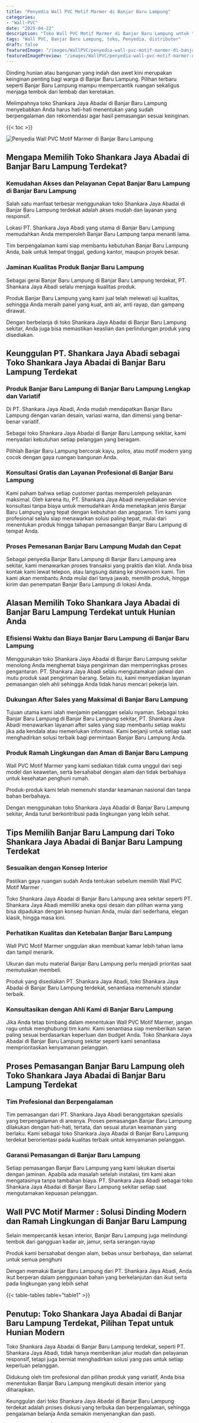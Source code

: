 ```yaml
---
title: "Penyedia Wall PVC Motif Marmer di Banjar Baru Lampung"
categories:
- "Wall-PVC"
date: "2025-04-22"
description: "Toko Wall PVC Motif Marmer di Banjar Baru Lampung untuk tempat tinggal, office, dan ritel. Material berkualitas, variasi motif, pilihan warna menarik, beserta layanan pemasangan oleh tenaga ahli profesional dan kepastian resmi!|Servis penyediaan Wall PVC Motif Marmer di Banjar Baru Lampung bagi keperluan rumah, perkantoran, atau toko, beserta panel unggulan dan penempatan oleh tenaga ahli ahli serta jaminan resmi.|Alternatif Wall PVC Motif Marmer di Banjar Baru Lampung yang andal bagi rumah, perkantoran, dan ritel, bersama produk unggulan dan penempatan ditangani oleh teknisi berpengalaman dan jaminan resmi.|Distribusi Wall PVC Motif Marmer di Banjar Baru Lampung untuk tempat tinggal, kantor, serta ritel, beserta produk unggulan dan instalasi oleh teknisi ahli, disertai dengan garansi resmi.}"
tags: "Wall PVC, Banjar Baru Lampung, toko, Penyedia, distributor"
draft: false
featuredImage: "/images/WallPVC/penyedia-wall-pvc-motif-marmer-di-banjar-baru-lampung.png"
featuredImagePreview: "/images/WallPVC/penyedia-wall-pvc-motif-marmer-di-banjar-baru-lampung.png"
---
```


Dinding hunian atau bangunan yang indah dan awet kini merupakan keinginan penting bagi warga di Banjar Baru Lampung. Pilihan terbaru seperti Banjar Baru Lampung mampu mempercantik ruangan sekaligus menjaga tembok dari lembab dan keretakan.

Melimpahnya toko Shankara Jaya Abadai di Banjar Baru Lampung menyebabkan Anda harus hati-hati menentukan yang sudah berpengalaman dan rekomendasi agar hasil pemasangan sesuai keinginan.

{{< toc >}}

![Penyedia Wall PVC Motif Marmer di Banjar Baru Lampung](/images/Wall-PVC/Penyedia-Wall-PVC-Motif-Marmer-di-Banjar-Baru-Lampung.png)


## Mengapa Memilih Toko Shankara Jaya Abadai di Banjar Baru Lampung Terdekat?

### Kemudahan Akses dan Pelayanan Cepat Banjar Baru Lampung di Banjar Baru Lampung

Salah satu manfaat terbesar menggunakan toko Shankara Jaya Abadai di Banjar Baru Lampung terdekat adalah akses mudah dan layanan yang responsif.

Lokasi PT. Shankara Jaya Abadi yang utama di Banjar Baru Lampung memudahkan Anda memperoleh Banjar Baru Lampung tanpa menanti lama.

Tim berpengalaman kami siap membantu kebutuhan Banjar Baru Lampung Anda, baik untuk tempat tinggal, gedung kantor, maupun proyek besar.

### Jaminan Kualitas Produk Banjar Baru Lampung

Sebagai gerai Banjar Baru Lampung di Banjar Baru Lampung terdekat, PT. Shankara Jaya Abadi selalu menjaga kualitas produk.

Produk Banjar Baru Lampung yang kami jual telah melewati uji kualitas, sehingga Anda meraih panel yang kuat, anti air, anti rayap, dan gampang dirawat.

Dengan berbelanja di toko Shankara Jaya Abadai di Banjar Baru Lampung sekitar, Anda juga bisa memastikan keaslian dan perlindungan produk yang disediakan.

## Keunggulan PT. Shankara Jaya Abadi sebagai Toko Shankara Jaya Abadai di Banjar Baru Lampung Terdekat

### Produk Banjar Baru Lampung di Banjar Baru Lampung Lengkap dan Variatif

Di PT. Shankara Jaya Abadi, Anda mudah mendapatkan Banjar Baru Lampung dengan varian desain, variasi warna, dan dimensi yang benar-benar variatif.

Sebagai toko Shankara Jaya Abadai di Banjar Baru Lampung sekitar, kami menyadari kebutuhan setiap pelanggan yang beragam.

Pilihlah Banjar Baru Lampung bercorak kayu, polos, atau motif modern yang cocok dengan gaya ruangan bangunan Anda.

### Konsultasi Gratis dan Layanan Profesional di Banjar Baru Lampung

Kami paham bahwa setiap customer pantas memperoleh pelayanan maksimal. Oleh karena itu, PT. Shankara Jaya Abadi menyediakan service konsultasi tanpa biaya untuk memudahkan Anda menetapkan jenis Banjar Baru Lampung yang tepat dengan kebutuhan dan anggaran. Tim kami yang profesional selalu siap menawarkan solusi paling tepat, mulai dari menentukan produk hingga tahapan pemasangan Banjar Baru Lampung di tempat Anda.

### Proses Pemesanan Banjar Baru Lampung Mudah dan Cepat

Sebagai penyedia Banjar Baru Lampung di Banjar Baru Lampung area sekitar, kami menawarkan proses transaksi yang praktis dan kilat. Anda bisa kontak kami lewat telepon, atau langsung datang ke showroom kami. Tim kami akan membantu Anda mulai dari tanya jawab, memilih produk, hingga kirim dan penempatan Banjar Baru Lampung di lokasi Anda.

## Alasan Memilih Toko Shankara Jaya Abadai di Banjar Baru Lampung Terdekat untuk Hunian Anda

### Efisiensi Waktu dan Biaya Banjar Baru Lampung di Banjar Baru Lampung

Menggunakan toko Shankara Jaya Abadai di Banjar Baru Lampung sekitar menolong Anda menghemat biaya pengiriman dan memperringkas proses pengantaran. PT. Shankara Jaya Abadi selalu mengutamakan jadwal dan mutu produk saat pengiriman barang. Selain itu, kami menyediakan layanan pemasangan oleh ahli sehingga Anda tidak harus mencari pekerja lain.

### Dukungan After Sales yang Maksimal di Banjar Baru Lampung

Tujuan utama kami ialah menjamin pelanggan selalu nyaman. Sebagai toko Banjar Baru Lampung di Banjar Baru Lampung sekitar, PT. Shankara Jaya Abadi menawarkan layanan after sales yang siap membantu setiap waktu jika ada kendala atau memerlukan informasi. Kami berjanji untuk setiap saat menghadirkan solusi terbaik bagi permintaan Banjar Baru Lampung Anda.

### Produk Ramah Lingkungan dan Aman di Banjar Baru Lampung

 Wall PVC Motif Marmer  yang kami sediakan tidak cuma unggul dari segi model dan keawetan, serta bersahabat dengan alam dan tidak berbahaya untuk kesehatan penghuni rumah.

Produk-produk kami telah memenuhi standar keamanan nasional dan tanpa bahan berbahaya.

Dengan menggunakan toko Shankara Jaya Abadai di Banjar Baru Lampung sekitar, Anda turut berkontribusi pada lingkungan yang lebih sehat.

## Tips Memilih Banjar Baru Lampung dari Toko Shankara Jaya Abadai di Banjar Baru Lampung Terdekat

### Sesuaikan dengan Konsep Interior 

Pastikan gaya ruangan sudah Anda tentukan sebelum memilih  Wall PVC Motif Marmer .

Toko Shankara Jaya Abadai di Banjar Baru Lampung area sekitar seperti PT. Shankara Jaya Abadi memiliki aneka opsi desain dan pilihan warna yang bisa dipadukan dengan konsep hunian Anda, mulai dari sederhana, elegan klasik, hingga masa kini.

### Perhatikan Kualitas dan Ketebalan Banjar Baru Lampung

 Wall PVC Motif Marmer  unggulan akan membuat kamar lebih tahan lama dan tampil menarik.

Ukuran dan mutu material Banjar Baru Lampung perlu menjadi prioritas saat memutuskan membeli.

Produk yang disediakan PT. Shankara Jaya Abadi, toko Shankara Jaya Abadai di Banjar Baru Lampung terdekat, senantiasa memenuhi standar terbaik.

### Konsultasikan dengan Ahli Kami di Banjar Baru Lampung

Jika Anda tetap bimbang dalam menentukan Wall PVC Motif Marmer, jangan ragu untuk menghubungi tim kami. Kami senantiasa siap memberikan saran paling sesuai berdasarkan keperluan dan budget Anda. Toko Shankara Jaya Abadai di Banjar Baru Lampung sekitar seperti kami senantiasa memprioritaskan kenyamanan pelanggan.

## Proses Pemasangan Banjar Baru Lampung oleh Toko Shankara Jaya Abadai di Banjar Baru Lampung Terdekat

### Tim Profesional dan Berpengalaman

Tim pemasangan dari PT. Shankara Jaya Abadi beranggotakan spesialis yang berpengalaman di areanya. Proses pemasangan Banjar Baru Lampung dilakukan dengan hati-hati, tertata, dan sesuai aturan keamanan yang berlaku. Kami sebagai toko Shankara Jaya Abadai di Banjar Baru Lampung terdekat berorientasi pada kualitas terbaik untuk kenyamanan pelanggan.

### Garansi Pemasangan di Banjar Baru Lampung

Setiap pemasangan Banjar Baru Lampung yang kami lakukan disertai dengan jaminan. Apabila ada masalah setelah instalasi, tim kami akan mengatasinya tanpa tambahan biaya. PT. Shankara Jaya Abadi sebagai toko Shankara Jaya Abadai di Banjar Baru Lampung sekitar setiap saat mengutamakan kepuasan pelanggan.

##  Wall PVC Motif Marmer : Solusi Dinding Modern dan Ramah Lingkungan di Banjar Baru Lampung

Selain mempercantik kesan interior, Banjar Baru Lampung juga melindungi tembok dari gangguan kadar air, jamur, serta serangan rayap

Produk kami bersahabat dengan alam, bebas unsur berbahaya, dan selamat untuk semua penghuni

Dengan memakai Banjar Baru Lampung dari PT. Shankara Jaya Abadi, Anda ikut berperan dalam penggunaan bahan yang berkelanjutan dan ikut serta pada lingkungan yang lebih sehat

{{< table-tables table="table1" >}}

## Penutup: Toko Shankara Jaya Abadai di Banjar Baru Lampung Terdekat, Pilihan Tepat untuk Hunian Modern

Toko Shankara Jaya Abadai di Banjar Baru Lampung terdekat, seperti PT. Shankara Jaya Abadi, tidak hanya memberikan jalur mudah dan pelayanan responsif, tetapi juga berniat menghadirkan solusi yang pas untuk setiap keperluan pelanggan.

Didukung oleh tim profesional dan pilihan produk yang variatif, Anda bisa menentukan Banjar Baru Lampung mengikuti desain interior yang diharapkan.

Keunggulan dari toko Shankara Jaya Abadai di Banjar Baru Lampung terdekat adalah proses diskusi yang terbuka dan berpengalaman, sehingga pengalaman belanja Anda semakin menyenangkan dan pasti.
